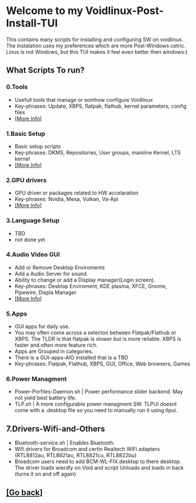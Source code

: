 # Welcome to my Voidlinux-Post-Install-TUI
This contains many scripts for installing and configuring SW on voidlinux.
The instalation uses my preferences which are more Post-Windows cetric. 
Linux is not Windows, but this TUI makes it feel even better then windows:)

## What Scripts To run?
### 0.Tools
- Usefull tools that manage or somhow configure Voidlinux
- Key-phrases: Update, XBPS, flatpak, flathub, kernel parameters, config files
- [[More Info]](https://github.com/squidnose/Voidlinux-Post-Install-TUI/blob/main/scripts/0.Tools/0.info.md)
### 1.Basic Setup
- Basic setup scripts
- Key-phrases: DKMS, Repositories, User groups, mainline Kernel, LTS kernel
- [[More Info]](https://github.com/squidnose/Voidlinux-Post-Install-TUI/blob/main/scripts/1.Basic-Setup/0.info.md)
### 2.GPU drivers
- GPU driver or packages related to HW accelaration
- Key-phrases: Nvidia, Mesa, Vulkan, Va-Api
- [[More Info]](https://github.com/squidnose/Voidlinux-Post-Install-TUI/blob/main/scripts/2.GPU-drivers/0.info.md)
### 3.Language Setup 
- TBD
- not done yet
### 4.Audio Video GUI
- Add or Remove Desktop Enviroments
- Add a Audio Server for sound. 
- Ability to change or add a Display manager(Login screen). 
- Key-phrases: Desktop Enviroment, KDE plasma, XFCE, Gnome, Pipewire, Displa Manager
- [[More Info]](https://github.com/squidnose/Voidlinux-Post-Install-TUI/blob/main/scripts/4.Audio-Video-GUI/0.info.md)
### 5.Apps
- GUI apps for daily use. 
- You may often come across a selecton between Flatpak/Flathub or XBPS. The TLDR is that flatpak is slower but is more reliable. XBPS is faster and often more feature rich. 
- Apps are Grouped in categories. 
- There is a GUI-apps-AIO installed that is a TBD
- Key-phrases: Flatpak, Flathub, XBPS, GUI, Office, Web browsers, Games
### 6.Power Managment
- Power-Porfiles-Daemon.sh | Power performance slider backend. May not yield best battery life.
- TLP.sh | A more configurable power managment SW. TLPUI doesnt come with a .desktop file so you need to manually run it using tlpui.
## 7.Drivers-Wifi-and-Others
- Bluetooth-service.sh | Enables Bluetooth. 
- Wifi drivers for Broadcom and certin Realtech WiFi adapters (RTL8812au, RTL8821au, RTL8821cu, RTL8822bu)
- Broadcom users need to add BCM-WL-FIX.desktop to there desktop. The driver loads wierdly on Void and script Unloads and loads in back (turns it on and off again)

## [[Go back]](https://github.com/squidnose/Voidlinux-Post-Install-TUI/tree/main)
